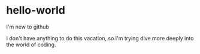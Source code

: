 # hello-world
I'm new to github

I don't have anything to do this vacation, so I'm trying dive more deeply into the world of coding. 
